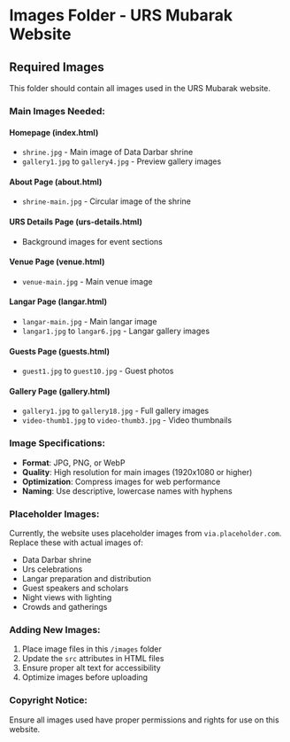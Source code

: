 # Images Folder - URS Mubarak Website

## Required Images

This folder should contain all images used in the URS Mubarak website.

### Main Images Needed:

#### Homepage (index.html)
- `shrine.jpg` - Main image of Data Darbar shrine
- `gallery1.jpg` to `gallery4.jpg` - Preview gallery images

#### About Page (about.html)
- `shrine-main.jpg` - Circular image of the shrine

#### URS Details Page (urs-details.html)
- Background images for event sections

#### Venue Page (venue.html)
- `venue-main.jpg` - Main venue image

#### Langar Page (langar.html)
- `langar-main.jpg` - Main langar image
- `langar1.jpg` to `langar6.jpg` - Langar gallery images

#### Guests Page (guests.html)
- `guest1.jpg` to `guest10.jpg` - Guest photos

#### Gallery Page (gallery.html)
- `gallery1.jpg` to `gallery18.jpg` - Full gallery images
- `video-thumb1.jpg` to `video-thumb3.jpg` - Video thumbnails

### Image Specifications:

- **Format**: JPG, PNG, or WebP
- **Quality**: High resolution for main images (1920x1080 or higher)
- **Optimization**: Compress images for web performance
- **Naming**: Use descriptive, lowercase names with hyphens

### Placeholder Images:

Currently, the website uses placeholder images from `via.placeholder.com`. Replace these with actual images of:
- Data Darbar shrine
- Urs celebrations
- Langar preparation and distribution
- Guest speakers and scholars
- Night views with lighting
- Crowds and gatherings

### Adding New Images:

1. Place image files in this `/images` folder
2. Update the `src` attributes in HTML files
3. Ensure proper alt text for accessibility
4. Optimize images before uploading

### Copyright Notice:

Ensure all images used have proper permissions and rights for use on this website.
